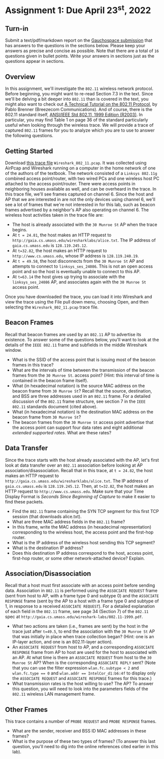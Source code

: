 # Assignment 1: Due April 23<sup>st</sup>, 2022

## Turn-in 
Submit a text/pdf/markdown report on the [Gauchospace submission](https://gauchospace.ucsb.edu/courses/mod/assign/view.php?id=1900927) that has answers to the questions in the sections below. Please keep your answers as precise and concise as possible. Note that there are a total of `16` questions given in bullet points. Write your answers in sections just as the questions appear in sections.

## Overview
In this assignment, we'll investigate the `802.11` wireless network protocol. Before beginning, you might want to re-read Section 7.3 in the text. Since we'll be delving a bit deeper into `802.11` than is covered in the text, you might also want to check out [A Technical Tutorial on the 802.11 Protocol](http://www.sss-mag.com/pdf/802_11tut.pdf), by Pablo Brenner (Breezecom Communications). And of course, there is the 802.11 standard itself, [ANSI/IEEE Std 802.11, 1999 Edition (R2003)](http://gaia.cs.umass.edu/wireshark-labs/802.11-1999.pdf). In particular, you may find Table 1 on page 36 of the standard particularly useful when looking through the wireless trace.  We will provide a trace of captured `802.11` frames for you to analyze which you are to use to answer the following questions. 

## Getting Started
Download [this trace file](https://drive.google.com/file/d/1iiRV27on7lzv73OOTjw2lTewc3SNaZtI/view?usp=sharing) `Wireshark_802_11.pcap`. It was collected using AirPcap and Wireshark running on a computer in the home network of one of the authors of the textbook. The network consisted of a `Linksys 802.11g` combined access point/router, with two wired PCs and one wireless host PC attached to the access point/router. There were access points in neighboring houses available as well, and can be overheard in the trace. In this trace file, we'll see frames captured on channel 6. Since the host and AP that we are interested in are not the only devices using channel 6, we'll see a lot of frames that we're not interested in for this lab, such as beacon frames advertised by a neighbor's AP also operating on channel 6. The wireless host activities taken in the trace file are:
  * The host is already associated with the `30 Munroe St` AP when the trace begins.
  * At `t = 24.81`, the host makes an HTTP request to `http://gaia.cs.umass.edu/wiresharklabs/alice.txt`. The IP address of `gaia.cs.umass.edu` is `128.119.245.12`.
  * At `t=32.82`, the host makes an HTTP request to `http://www.cs.umass.edu`, whose IP address is `128.119.240.19`.
  * At `t = 49.58`, the host disconnects from the `30 Munroe St` AP and attempts to connect to `linksys_ses_24086`. This is not an open access point and so the host is eventually unable to connect to this AP.
  * At `t=63.14` the host gives up trying to associate with the `linksys_ses_24086` AP, and associates again with the `30 Munroe St` access point. 

Once you have downloaded the trace, you can load it into Wireshark and view the trace using the File pull down menu, choosing Open, and then selecting the `Wireshark_802_11.pcap` trace file. 

## Beacon Frames
Recall that beacon frames are used by an `802.11` AP to advertise its existence. To answer some of the questions below, you'll want to look at the details of the `IEEE 802.11` frame and subfields in the middle Wireshark window. 
  * What is the SSID of the access point that is issuing most of the beacon frames in this trace?
  * What are the intervals of time between the transmission of the beacon frames from the `30 Munroe St`. access point? (Hint: this interval of time is contained in the beacon frame itself).
  * What (in hexadecimal notation) is the source MAC address on the beacon frame from `30 Munroe St`? Recall that the source, destination, and BSS are three addresses used in an `802.11` frame. For a detailed discussion of the `802.11` frame structure, see section 7 in the `IEEE 802.11` standards document (cited above).
  * What (in hexadecimal notation) is the destination MAC address on the beacon frame from `30 Munroe St`?
  * The beacon frames from the `30 Munroe St` access point advertise that the access point can support four data rates and eight additional *extended supported rates*. What are these rates?

## Data Transfer
Since the trace starts with the host already associated with the AP, let's first look at data transfer over an `802.11` association before looking at AP association/disassociation. Recall that in this trace, at `t = 24.82`, the host makes an HTTP request to `http://gaia.cs.umass.edu/wiresharklabs/alice.txt`. The IP address of `gaia.cs.umass.edu` is `128.119.245.12`. Then, at `t=32.82`, the host makes an HTTP request to `http://www.cs.umass.edu`. Make sure that your Time Display Format is *Seconds Since Beginning of Capture* to make it easier to find these packets.
  * Find the `802.11` frame containing the SYN TCP segment for this first TCP session (that downloads alice.txt). 
  * What are three MAC address fields in the `802.11` frame? 
  * In this frame, write the MAC address (in hexadecimal representation) corresponding to the wireless host, the access point and the first-hop router.
  * What is the IP address of the wireless host sending this TCP segment? 
  * What is the destination IP address? 
  * Does this destination IP address correspond to the host, access point, first-hop router, or some other network-attached device? Explain.

## Association/Disassociation
Recall that a host must first associate with an access point before sending data. Association in `802.11` is performed using the `ASSOCIATE REQUEST` frame (sent from host to AP, with a frame type 0 and subtype 0) and the `ASSOCIATE RESPONSE` frame (sent by the AP to a host with a frame type 0 and subtype of 1, in response to a received `ASSOCIATE REQUEST`). For a detailed explanation of each field in the `802.11` frame, see page 34 (Section 7) of the `802.11` spec at `http://gaia.cs.umass.edu/wireshark-labs/802.11-1999.pdf`.
  * What two actions are taken (i.e., frames are sent) by the host in the trace just after `t=49.5`, to end the association with the `30 Munroe St` AP that was initially in place when trace collection began? (Hint: one is an IP-layer action, and one is an 802.11-layer action).
  * An `ASSOCIATE REQUEST` from host to AP, and a corresponding `ASSOCIATE RESPONSE` frame from AP to host are used for the host to associated with an AP. At what time is there an `ASSOCIATE REQUEST` from host to the `30 Munroe St` AP? When is the corresponding `ASSOCIATE REPLY` sent? (Note that you can use the filter expression `wlan.fc.subtype < 2` and `wlan.fc.type == 0` and `wlan.addr == IntelCor_d1:b6:4f` to display only the `ASSOCIATE REQUEST` and `ASSOCIATE RESPONSE` frames for this trace.)
  * What transmission rates is the host willing to use? The AP? To answer this question, you will need to look into the parameters fields of the `802.11` wireless LAN management frame.

## Other Frames
This trace contains a number of `PROBE REQUEST` and `PROBE RESPONSE` frames. 
  * What are the sender, receiver and BSS ID MAC addresses in these frames? 
  * What is the purpose of these two types of frames? (To answer this last question, you'll need to dig into the online references cited earlier in this lab).
